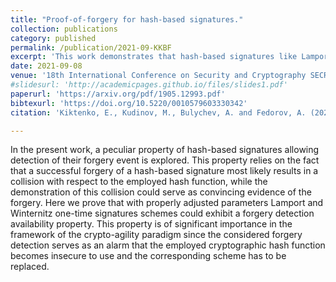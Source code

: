 ```yaml
---
title: "Proof-of-forgery for hash-based signatures."
collection: publications
category: published
permalink: /publication/2021-09-KKBF
excerpt: 'This work demonstrates that hash-based signatures like Lamport and Winternitz can be designed to detect forgeries through hash collisions, serving as an early warning system for cryptographic vulnerability when the underlying hash function becomes insecure.'
date: 2021-09-08
venue: '18th International Conference on Security and Cryptography SECRYPT'
#slidesurl: 'http://academicpages.github.io/files/slides1.pdf'
paperurl: 'https://arxiv.org/pdf/1905.12993.pdf'
bibtexurl: 'https://doi.org/10.5220/0010579603330342'
citation: 'Kiktenko, E., Kudinov, M., Bulychev, A. and Fedorov, A. (2021). Proof-of-Forgery for Hash-based Signatures. In Proceedings of the 18th International Conference on Security and Cryptography - SECRYPT; ISBN 978-989-758-524-1; ISSN 2184-7711, SciTePress, pages 333-342. DOI: 10.5220/0010579603330342'

---
```

In the present work, a peculiar property of hash-based signatures allowing detection of their forgery event is explored. This property relies on the fact that a successful forgery of a hash-based signature most likely results in a collision with respect to the employed hash function, while the demonstration of this collision could serve as convincing evidence of the forgery. Here we prove that with properly adjusted parameters Lamport and Winternitz one-time signatures schemes could exhibit a forgery detection availability property. This property is of significant importance in the framework of the crypto-agility paradigm since the considered forgery detection serves as an alarm that the employed cryptographic hash function becomes insecure to use and the corresponding scheme has to be replaced.